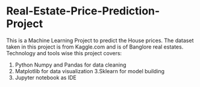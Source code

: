 # Real-Estate-Price-Prediction-Project
This is a Machine Learning Project to predict the House prices.
The dataset taken in this project is from Kaggle.com and is of Banglore real estates.
Technology and tools wise this project covers:  
1. Python Numpy and Pandas for data cleaning 
2. Matplotlib for data visualization 
3.Sklearn for model building 
4. Jupyter notebook as IDE
